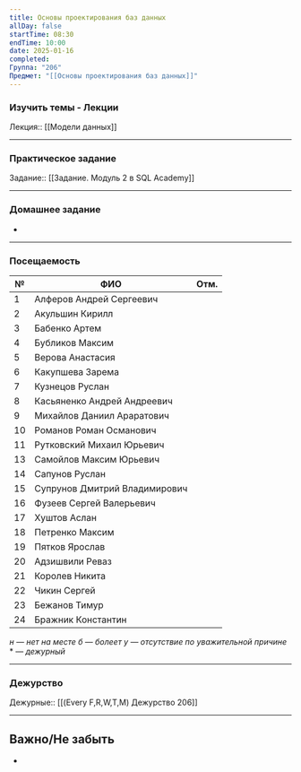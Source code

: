 ```yaml
---
title: Основы проектирования баз данных
allDay: false
startTime: 08:30
endTime: 10:00
date: 2025-01-16
completed: 
Группа: "206"
Предмет: "[[Основы проектирования баз данных]]"
---
```

### Изучить темы - Лекции

Лекция:: [[Модели данных]]

---
### Практическое задание

Задание:: [[Задание. Модуль 2 в SQL Academy]]

---
### Домашнее задание

- 

---
### Посещаемость

| №   | ФИО                           | Отм. |
| --- | ----------------------------- | :--: |
| 1   | Алферов Андрей Сергеевич      |      |
| 2   | Акульшин Кирилл               |      |
| 3   | Бабенко Артем                 |      |
| 4   | Бубликов Максим               |      |
| 5   | Верова Анастасия              |      |
| 6   | Какупшева Зарема              |      |
| 7   | Кузнецов Руслан               |      |
| 8   | Касьяненко Андрей Андреевич   |      |
| 9   | Михайлов Даниил Араратович    |      |
| 10  | Романов Роман Османович       |      |
| 11  | Рутковский Михаил Юрьевич     |      |
| 13  | Самойлов Максим Юрьевич       |      |
| 14  | Сапунов Руслан                |      |
| 15  | Супрунов Дмитрий Владимирович |      |
| 16  | Фузеев Сергей Валерьевич      |      |
| 17  | Хуштов Аслан                  |      |
| 18  | Петренко Максим               |      |
| 19  | Пятков Ярослав                |      |
| 20  | Адзишвили Реваз               |      |
| 21  | Королев Никита                |      |
| 22  | Чикин Сергей                  |      |
| 23  | Бежанов Тимур                 |      |
| 24  | Бражник Константин            |      |
*н — нет на месте
б — болеет
у — отсутствие по уважительной причине*
\* — *дежурный*

---
### Дежурство

Дежурные:: [[(Every F,R,W,T,M) Дежурство 206]]

---
## Важно/Не забыть

- 